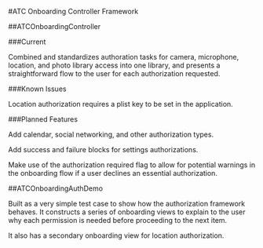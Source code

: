 #ATC Onboarding Controller Framework

##ATCOnboardingController

###Current

Combined and standardizes authoration tasks for camera, microphone, location, and photo library access into one library, and presents a straightforward flow to the user for each authorization requested.

###Known Issues

Location authorization requires a plist key to be set in the application.

###Planned Features

Add calendar, social networking, and other authorization types.

Add success and failure blocks for settings authorizations.

Make use of the authorization required flag to allow for potential warnings in the onboarding flow if a user declines an essential authorization.

##ATCOnboardingAuthDemo

Built as a very simple test case to show how the authorization framework behaves. It constructs a series of onboarding views to explain to the user why each permission is needed before proceeding to the next item.

It also has a secondary onboarding view for location authorization.